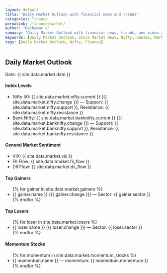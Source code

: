 ```yaml
---
layout: default
title: "Daily Market Outlook with financial news and trends"
categories: finance
permalink: /finance/market/
author: "Rajkumar V"
summary: "Daily Market Outlook with financial news, trends, and video analyses."
keywords: [Daily Market Outlook, Stock Market News, Nifty, Sensex, Market Forecast]
tags: [Daily Market Outlook, Nifty, Finance]
---
```


<link rel="stylesheet" href="https://www.w3schools.com/w3css/5/w3css">
<link rel="stylesheet" href="https://fonts.googleapis.com/css?family=Raleway">
<link rel="stylesheet" href="https://cdnjs.cloudflare.com/ajax/libs/font-awesome/4.7.0/css/font-awesome.min.css">

<h2>Daily Market Outlook</h2>
<p>Date: {{ site.data.market.date }}</p>

<h4>Index Levels</h4>
<ul>
  <li>Nifty 50: {{ site.data.market.nifty.current }} ({{ site.data.market.nifty.change }}) — Support: {{ site.data.market.nifty.support }}, Resistance: {{ site.data.market.nifty.resistance }}</li>
  <li>Bank Nifty: {{ site.data.market.banknifty.current }} ({{ site.data.market.banknifty.change }}) — Support: {{ site.data.market.banknifty.support }}, Resistance: {{ site.data.market.banknifty.resistance }}</li>
</ul>

<h4>General Market Sentiment</h4>
<ul>
  <li>VIX: {{ site.data.market.vix }}</li>
  <li>FII Flow: {{ site.data.market.fii_flow }}</li>
  <li>DII Flow: {{ site.data.market.dii_flow }}</li>
</ul>

<h4>Top Gainers</h4>
<ul>
{% for gainer in site.data.market.gainers %}
  <li>{{ gainer.name }} ({{ gainer.change }}) — Sector: {{ gainer.sector }}</li>
{% endfor %}
</ul>

<h4>Top Losers</h4>
<ul>
{% for loser in site.data.market.losers %}
  <li>{{ loser.name }} ({{ loser.change }}) — Sector: {{ loser.sector }}</li>
{% endfor %}
</ul>

<h4>Momentum Stocks</h4>
<ul>
{% for momentum in site.data.market.momentum_stocks %}
  <li>{{ momentum.name }} — momentum: {{ momentum.momentum }}</li>
{% endfor %}
</ul>
